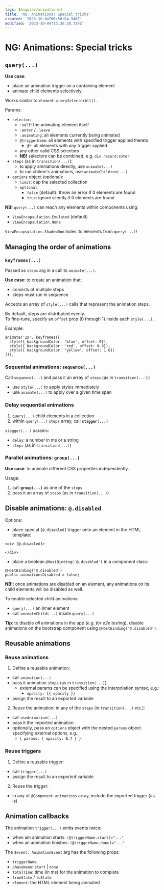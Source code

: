 ```yaml
---
tags: [Angular/animations]
title: 'NG: Animations: Special tricks'
created: '2023-10-04T06:50:04.940Z'
modified: '2023-10-04T13:36:38.739Z'
---
```


# NG: Animations: Special tricks


## `query(...)`

**Use case**:
 - place an animation trigger on a containing element
 - animate child elements selectively

Works similar to `element.querySelectorAll()`.

Params:
- `selector`:
  - `:self`: the animating element itself
  - `:enter` / `:leave`
  - `:animating`: all elements currently being animated
  - `@triggerName`: all elements with specified trigger applied thereto
    - `@*`: all elements with _any_ trigger applied
  - any other valid CSS selectors
  - **NB!** selectors can be combined, e.g. `div.record:enter`
- `steps` (as in `transition(...)`):
  - to apply animations directly, use `animate(...)`
  - to run chilren's animations, use `animateChildren(...)`
- `options` object (optional):
  - `limit`: cap the selected collection
  - `optional`:
    - `false` (default): throw an error if 0 elements are found
    - `true`: ignore silently if 0 elements are found

**NB!** `query(...)` can reach any elements within components using:
- `ViewEncapsulation.Emulated` (default)
- `ViewEncapsulation.None`

`ViewEncapsulation.ShadowDom` hides its elements from `query(...)`!


## Managing the order of animations


### `keyframes(...)`

Passed as `steps` arg in a call to `animate(...)`.

**Use case**: to create an animation that:
- consists of multiple steps
- steps must run in sequence

Accepts an array of `style(...)` calls that represent the animation steps.

By default, steps are distributed evenly.  
To fine-tune, specify an `offset` prop (0 through 1) inside each `style(...)`.

Example:
```
animate('2s', keyframes([
  style({ backgroundColor: 'blue', offset: 0}),
  style({ backgroundColor: 'red', offset: 0.8}),
  style({ backgroundColor: 'yellow', offset: 1.0})
])),
```


### Sequential animations: `sequence(...)`

Call `sequence(...)` and pass it an array of `steps` (as in `transition(...)`):
 - use `style(...)` to apply styles immediately
 - use `animate(...)` to apply over a given time span


### Delay sequential animations

1. `query(...)` child elements in a collection
2. within `query(...)` `steps` array, call **`stagger(...)`**

`stagger(...)` params:
- `delay`: a number in ms or a string
- `steps` (as in `transition(...)`)


### Parallel animations: `group(...)`

**Use case**: to animate different CSS properties independently.

Usage:
1. call **`group(...)`** as one of the `steps`
2. pass it an array of `steps` (as in `transition(...)`)


## Disable animations: `@.disabled`

Options:
- place special `[@.disabled]` trigger onto an element in the HTML template:
```
<div [@.disabled]>
  ...
</div>
```
- place a boolean `@HostBinding('@.disabled')` in a component class:
```
@HostBinding('@.disabled')
public animationsDisabled = false;
```

**NB!**: once animations are disabled on an element, any animations on its child elements will be disabled as well.

To enable selected child animations:
- `query(...)` an inner element
- call `animateChild(...)` inside `query(...)`

**Tip**: to disable _all_ animations in the app (_e.g. for e2e testing_), disable animations on the bootstrap component using `@HostBinding('@.disabled')`.


## Reusable animations


### Reuse animations

1. Define a reusable animation:
  - call `animation(...)`
  - pass it animation `steps` (as in `transition(...)`)
    - external params can be specified using the interpolation syntax, e.g.:
      - `opacity: {{ opacity }}`
  - assign the result to an exported variable
2. Reuse the animation: in any of the `steps` (in `transition(...)` etc.):
  - call `useAnimation(...)`
  - pass it the imported animation
  - optionally, pass an `options` object with the nested `params` object specifying external options, e.g.:
    - `{ params: { opacity: 0.7 } }`


### Reuse triggers

1. Define a reusable trigger:
  - call `trigger(...)`
  - assign the result to an exported variable
2. Reuse the trigger:
  - in any of `@Component.animations` array, include the imported trigger (as is)


## Animation callbacks

The animation `trigger(...)` emits events twice:
- when am animation starts: `(@triggerName.start)="..."`
- when an animation finishes: `(@triggerName.done)="..."`

The `$event: AnimationEvent` arg has the following props:
- `triggerName`
- `phaseName`: `start` | `done`
- `totalTime`: time (in ms) for the animation to complete
- `fromState` / `toState`
- `element`: the HTML element being animated



